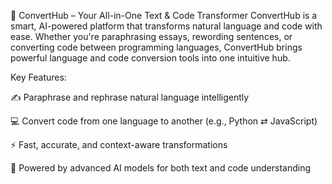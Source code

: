 🧠 ConvertHub – Your All-in-One Text & Code Transformer
ConvertHub is a smart, AI-powered platform that transforms natural language and code with ease. Whether you're paraphrasing essays, rewording sentences, or converting code between programming languages, ConvertHub brings powerful language and code conversion tools into one intuitive hub.

Key Features:

✍️ Paraphrase and rephrase natural language intelligently

💻 Convert code from one language to another (e.g., Python ⇄ JavaScript)

⚡ Fast, accurate, and context-aware transformations

🧠 Powered by advanced AI models for both text and code understanding

